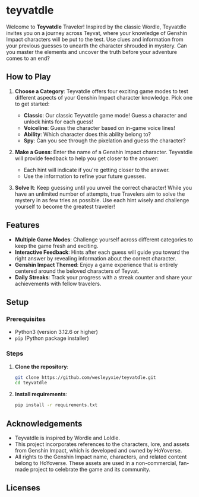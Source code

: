 # teyvatdle

Welcome to **Teyvatdle** Traveler! Inspired by the classic Wordle, Teyvatdle invites you on a journey across Teyvat, where your knowledge of Genshin Impact characters will be put to the test. Use clues and information from your previous guesses to unearth the character shrouded in mystery. Can you master the elements and uncover the truth before your adventure comes to an end?

## How to Play

1. **Choose a Category**: Teyvatdle offers four exciting game modes to test different aspects of your Genshin Impact character knowledge. Pick one to get started:
   - **Classic**: Our classic Teyvatdle game mode! Guess a character and unlock hints for each guess!
   - **Voiceline**: Guess the character based on in-game voice lines!
   - **Ability**: Which character does this ability belong to?
   - **Spy**: Can you see through the pixelation and guess the character?

2. **Make a Guess**: Enter the name of a Genshin Impact character. Teyvatdle will provide feedback to help you get closer to the answer:
   - Each hint will indicate if you're getting closer to the answer.
   - Use the information to refine your future guesses.

3. **Solve It**: Keep guessing until you unveil the correct character! While you have an unlimited number of attempts, true Travelers aim to solve the mystery in as few tries as possible. Use each hint wisely and challenge yourself to become the greatest traveler!


## Features

- **Multiple Game Modes**: Challenge yourself across different categories to keep the game fresh and exciting.
- **Interactive Feedback**: Hints after each guess will guide you toward the right answer by revealing information about the correct character.
- **Genshin Impact Themed**: Enjoy a game experience that is entirely centered around the beloved characters of Teyvat.
- **Daily Streaks**: Track your progress with a streak counter and share your achievements with fellow travelers. 

## Setup

### Prerequisites

- Python3 (version 3.12.6 or higher)
- `pip` (Python package installer)

### Steps

1. **Clone the repository**:
   ```bash
   git clone https://github.com/wesleyyxie/teyvatdle.git
   cd teyvatdle

2. **Install requirements**:
   ```bash
   pip install -r requirements.txt


## Acknowledgements
   - Teyvatdle is inspired by Wordle and Loldle.
   - This project incorporates references to the characters, lore, and assets from Genshin Impact, which is developed and owned by HoYoverse.
   - All rights to the Genshin Impact name, characters, and related content belong to HoYoverse. These assets are used in a non-commercial, fan-made project to celebrate the      game and its community.
     

## Licenses

